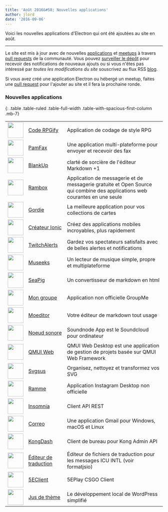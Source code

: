 ```yaml
---
title: 'Août 2016&#58; Nouvelles applications'
author: jlord
date: '2016-09-06'
---
```


Voici les nouvelles applications d'Electron qui ont été ajoutées au site en août.

---

Le site est mis à jour avec de nouvelles [applications](https://electronjs.org/apps) et [meetups](https://electronjs.org/community) à travers [pull requests](https://github.com/electron/electronjs.org/pulls) de la communauté. Vous pouvez [surveiller le dépôt](https://github.com/electron/electronjs.org) pour recevoir des notifications de nouveaux ajouts ou si vous n'êtes pas intéressé par _toutes les modifications du site_ souscrivez au flux RSS [blog](https://electronjs.org/feed.xml).

Si vous avez créé une application Electron ou hébergé un meetup, faites une [pull request](https://github.com/electron/electronjs.org) pour l'ajouter au site et il fera la prochaine ronde.

### Nouvelles applications

{: .table .table-ruled .table-full-width .table-with-spacious-first-column .mb-7}

|                                                                                          |                                                                                    |                                                                                                                            |
| ---------------------------------------------------------------------------------------- | ---------------------------------------------------------------------------------- | -------------------------------------------------------------------------------------------------------------------------- |
| <img src='/images/apps/coderpgify.png' width='50' />                    | [Code RPGify](http://code.rpgify.com)                                              | Application de codage de style RPG                                                                                         |
| <img src='/images/apps/pamfax.png' width='50' />                        | [PamFax](https://www.pamfax.biz)                                                   | Une application multi-plateforme pour envoyer et recevoir des fax                                                          |
| <img src='/images/apps/blankup.png' width='50' />                       | [BlankUp](https://hoverbaum.github.io/BlankUp-Electron/)                           | clarté de sorcière de l'éditeur Markdown +1                                                                                |
| <img src='/images/apps/rambox.png' width='50' />                        | [Rambox](http://rambox.pro)                                                        | Application de messagerie et de messagerie gratuite et Open Source qui combine des applications web courantes en une seule |
| <img src='/images/apps/gordie.png' width='50' />                        | [Gordie](http://gordie-app.bitbucket.org/)                                         | La meilleure application pour vos collections de cartes                                                                    |
| <img src='/images/apps/ionic-creator.png' width='50' />                 | [Créateur Ionic](https://github.com/Meadowcottage/Ionic-Creator)                   | Créez des applications mobiles incroyables, plus rapidement                                                                |
| <img src='/images/apps/twitchalerts.png' width='50' />                  | [TwitchAlerts](https://github.com/Meadowcottage/TwitchAlerts)                      | Gardez vos spectateurs satisfaits avec de belles alertes et notifications                                                  |
| <img src='/images/apps/museeks.png' width='50' />                       | [Museeks](http://museeks.io/)                                                      | Un lecteur de musique simple, propre et multiplateforme                                                                    |
| <img src='/images/apps/seapig.png' width='50' />                        | [SeaPig](https://github.com/yasumichi/seapig/blob/master/README.md)                | Un convertisseur de markdown en html                                                                                       |
| <img src='/images/apps/groupme.png' width='50' />                       | [Mon groupe](https://github.com/dcrousso/GroupMe#readme)                           | Application non officielle GroupMe                                                                                         |
| <img src='/images/apps/moeditor.png' width='50' />                      | [Moeditor](https://moeditor.github.io/)                                            | Votre éditeur de markdown tout usage                                                                                       |
| <img src='/images/apps/soundnode.png' width='50' />                     | [Noeud sonore](http://www.soundnodeapp.com)                                        | Soundnode App est le Soundcloud pour ordinateur                                                                            |
| <img src='/images/apps/qmui.png' width='50' />                          | [QMUI Web](http://qmuiteam.com/web)                                                | QMUI Web Desktop est une application de gestion de projets basée sur QMUI Web Framework                                    |
| <img src='/images/apps/svgsus.png' width='50' />                        | [Svgsus](http://www.svgs.us)                                                       | Organisez, nettoyez et transformez vos SVG                                                                                 |
| <img src='/images/apps/ramme.png' width='50' />                         | [Ramme](https://github.com/terkelg/ramme)                                          | Application Instagram Desktop non officielle                                                                               |
| <img src='/images/apps/insomnia.png' width='50' />                      | [Insomnia](https://insomnia.rest/)                                                 | Client API REST                                                                                                            |
| <img src='/images/apps/correo.png' width='50' />                        | [Correo](https://github.com/amitmerchant1990/correo)                               | Une application Gmail pour Windows, macOS et Linux                                                                         |
| <img src='/images/apps/kongdash.png' width='50' />                      | [KongDash](https://ajaysreedhar.github.io/kongdash)                                | Client de bureau pour Kong Admin API                                                                                       |
| <img src='/images/apps/react-intl-translation-editor.png' width='50' /> | [Éditeur de traduction](https://bitbucket.org/bflower/react-intl-editor/wiki/Home) | Éditeur de fichiers de traduction pour les messages ICU INTL (voir formatjsio)                                             |
| <img src='/images/apps/5eplay.png' width='50' />                        | [5EClient](https://www.5eplay.com/)                                                | 5EPlay CSGO Client                                                                                                         |
| <img src='/images/apps/theme-juice.png' width='50' />                   | [Jus de thème](https://www.themejuice.it)                                          | Le développement local de WordPress simplifié                                                                              |

